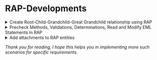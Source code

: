 # RAP-Developments
<details>
  <summary>Create Root-Child-Grandchild-Great Grandchild relationship using RAP</summary>

## Create Root-Child-Grandchild-Great Grandchild relationship using RAP

### Introduction

While discovering RAP, I came across a requirement to create a draft enabled application with Root-Child-Grandchild-Great Grandchild node. While determining feasibility and tips to create such application I was referred to a [Technology Blogs by SAP](https://community.sap.com/t5/technology-blogs-by-sap/bg-p/technology-blog-sap) which explained [How to design managed RAP business objects with 3 or more levels of nodes](https://community.sap.com/t5/technology-blogs-by-sap/how-to-design-managed-rap-business-objects-with-3-or-more-levels-of-nodes/ba-p/13534811) and confirmed the feasibility of such application but took some time to understand all the preparation work while designing the flow of the entities, interface views, projection views and behavior definitions.

In this blog, I will be highlighting my key findings and share sample code created using Eclipse and Demo Objects.

### What is required?

To implement Root-Child-Grand Child-Great Grand Child relationship between entities you will need following things:

1. BTP Trial Account with ABAP Service instance or OnPrem S4HANA which supports RAP\
2. Eclipse\
3. Understanding of RAP Managed/Unmanaged Scenario\
4. Go through [How to design managed RAP business objects with 3 or more levels of nodes](https://community.sap.com/t5/technology-blogs-by-sap/how-to-design-managed-rap-business-objects-with-3-or-more-levels-of-nodes/ba-p/13534811) and RAP( Restful ABAP programming) for [OnPrem S4HANA to get started with the basics](https://community.sap.com/t5/technology-blogs-by-members/rap-restful-abap-programming-for-onprem-s4hana/ba-p/13467651).\

<details open>
<summary>Step 1</summary>
  
### Step 1
Create relevant Packages and Transport Request as required, start with creating tables for Root, Child, Grand Child and Great Grand Child as shown below:

Root Node
```ABAP
@EndUserText.label : 'Root Node'
@AbapCatalog.enhancement.category : #NOT_EXTENSIBLE
@AbapCatalog.tableCategory : #TRANSPARENT
@AbapCatalog.deliveryClass : #A
@AbapCatalog.dataMaintenance : #RESTRICTED
define table zzt_root {
  key client         : abap.clnt not null;
  key uuid_root      : sysuuid_x16 not null;
  semantickey_root   : abap.char(10);
  description        : abap.char(255);
  createdby          : abp_creation_user;
  createdat          : abp_creation_tstmpl;
  changedby          : abp_locinst_lastchange_user;
  lastchangedat      : abp_lastchange_tstmpl;
  locallastchangedat : abp_locinst_lastchange_tstmpl;
}
```

Child Node
```ABAP
@EndUserText.label : 'Child Node'
@AbapCatalog.enhancement.category : #NOT_EXTENSIBLE
@AbapCatalog.tableCategory : #TRANSPARENT
@AbapCatalog.deliveryClass : #A
@AbapCatalog.dataMaintenance : #RESTRICTED
define table zzt_child {
  key client         : abap.clnt not null;
  key uuid_child     : sysuuid_x16 not null;
  semantickey_child  : abap.char(10);
  description        : abap.char(255);
  uuid_root          : sysuuid_x16;
  createdby          : abp_creation_user;
  createdat          : abp_creation_tstmpl;
  changedby          : abp_locinst_lastchange_user;
  lastchangedat      : abp_lastchange_tstmpl;
  locallastchangedat : abp_locinst_lastchange_tstmpl;
}
```

Grand Child
```ABAP
@EndUserText.label : 'Grand Child Node'
@AbapCatalog.enhancement.category : #NOT_EXTENSIBLE
@AbapCatalog.tableCategory : #TRANSPARENT
@AbapCatalog.deliveryClass : #A
@AbapCatalog.dataMaintenance : #RESTRICTED
define table zzt_gchild {
  key client         : abap.clnt not null;
  key uuid_gchild    : sysuuid_x16 not null;
  semantickey_gchild : abap.char(10);
  description        : abap.char(255);
  uuid_root          : sysuuid_x16;
  uuid_child         : sysuuid_x16;
  createdby          : abp_creation_user;
  createdat          : abp_creation_tstmpl;
  changedby          : abp_locinst_lastchange_user;
  lastchangedat      : abp_lastchange_tstmpl;
  locallastchangedat : abp_locinst_lastchange_tstmpl;
}
```

Great Grand Child
```ABAP
@EndUserText.label : 'Great Grand Child Node'
@AbapCatalog.enhancement.category : #NOT_EXTENSIBLE
@AbapCatalog.tableCategory : #TRANSPARENT
@AbapCatalog.deliveryClass : #A
@AbapCatalog.dataMaintenance : #RESTRICTED
define table zzt_ggchild {
  key client          : abap.clnt not null;
  key uuid_ggchild    : sysuuid_x16 not null;
  semantickey_ggchild : abap.char(10);
  description         : abap.char(255);
  uuid_root           : sysuuid_x16;
  uuid_child          : sysuuid_x16;
  uuid_gchild         : sysuuid_x16;
  createdby           : abp_creation_user;
  createdat           : abp_creation_tstmpl;
  changedby           : abp_locinst_lastchange_user;
  lastchangedat       : abp_lastchange_tstmpl;
  locallastchangedat  : abp_locinst_lastchange_tstmpl;
}
```

**_Note:_ Please add only one UUID as key and add reference to Root, Child and Grand Child Keys to respective entities as shown in above tables.**
</details>

<details open>
<summary>Step 2</summary>

### Step 2
Once the tables are created, you can use "Generate ABAP Repository Objects" to quickly generate below objects:

1. View Entities
2. Metadata Extensions
3. Projection Views
4. View Entity Behavior Definition
5. Projection Behavior Definition
6. Service Definition
7. Service Binding

As we are creating Root-Child-Grand Child-Great Grand Child relationship, we only need Objects 4,5,6 and 7 only for the Root Entity. Whereas Object 1,2 and 3 are needed for all 4 Entities. Please create this object manually if "Generate ABAP Repository Objects" functionality is not available for older OnPrem S4HANA versions.

Once you have created all 7 objects for Root Entity, you should be able to preview the Fiori Elements Application from Service Binding. Once the Root Entity is created, you can create remaining objects for Child, Grand Child and Great Grand Child manually.

</details>

<details open>
<summary>Detour</summary>

### Detour

After completing the entire development, during testing I observed that for some weird reason I was not able to navigate to object page of Grand Child and Great Grand Child entity with V4 UI. After spending some additional time trying to resolve the issue, I came across a Question RAP - Unable to Navigate to details object page while going through the solutions I decided to switch from V4 UI to V2 UI and it worked. I am still not sure why did it behaved in such way and will have to explore further. In actual scenario, I added the Object Page manually in Page Map and manifest in BAS and that solved the issue after deployment.

![Service Binding for Root Entity](https://github.com/shindechaitanya15/RAP-Developments/blob/main/RAP%20Development%20Images/Service%20Binding%20for%20Root%20Entity.png)
</details>

<details open>
  <summary>Step 3</summary>
  
### Step 3

  Now for the crucial part of this development.

1. Interface Views with Compositions and Associations.
2. Projection Views with "Redirected to parent/ Redirected to composition child".
3. Behavior Definition for Interface Views and Projection.

Interface View for Root Entity
```ABAP
@AccessControl.authorizationCheck: #NOT_REQUIRED
@Metadata.allowExtensions: true
@EndUserText.label: '###GENERATED Core Data Service Entity'
define root view entity ZR_ZT_ROOT
  as select from zzt_root as Root
  composition [*] of ZR_ZT_CHILD as _Child
  association [0..*] to ZR_ZT_GCHILD as _GrandChild on $projection.UuidRoot = _GrandChild.UuidRoot
  association [0..*] to ZR_ZT_GGCHILD as _GreatGrandChild on $projection.UuidRoot = _GreatGrandChild.UuidRoot
{
  key uuid_root as UuidRoot,
  semantickey_root as SemantickeyRoot,
  description as Description,
  @Semantics.user.createdBy: true
  createdby as Createdby,
  @Semantics.systemDateTime.createdAt: true
  createdat as Createdat,
  @Semantics.user.localInstanceLastChangedBy: true
  changedby as Changedby,
  @Semantics.systemDateTime.lastChangedAt: true
  lastchangedat as Lastchangedat,
  @Semantics.systemDateTime.localInstanceLastChangedAt: true
  locallastchangedat as Locallastchangedat,
  _Child,
  _GrandChild,
  _GreatGrandChild
}
```

Interface View for Child Entity
```ABAP
@AccessControl.authorizationCheck: #NOT_REQUIRED
@EndUserText.label: 'View Entity for ZTT_CHILD'
@Metadata.ignorePropagatedAnnotations: true
define view entity ZR_ZT_CHILD
  as select from zzt_child
  association        to parent ZR_ZT_ROOT as _Root            on $projection.UuidRoot = _Root.UuidRoot
  composition [*] of ZR_ZT_GCHILD         as _GrandChild
  association [0..*] to ZR_ZT_GGCHILD     as _GreatGrandChild on $projection.UuidChild = _GreatGrandChild.UuidChild
{
  key uuid_child         as UuidChild,
      semantickey_child  as SemantickeyChild,
      description        as Description,
      uuid_root          as UuidRoot,
      @Semantics.user.createdBy: true
      createdby          as Createdby,
      @Semantics.systemDateTime.createdAt: true
      createdat          as Createdat,
      @Semantics.user.localInstanceLastChangedBy: true
      changedby          as Changedby,
      @Semantics.systemDateTime.lastChangedAt: true
      lastchangedat      as Lastchangedat,
      @Semantics.systemDateTime.localInstanceLastChangedAt: true
      locallastchangedat as Locallastchangedat,
      _Root,
      _GrandChild,
      _GreatGrandChild
}
```

Interface View for Grandchild Entity
```ABAP
@AbapCatalog.viewEnhancementCategory: [#NONE]
@AccessControl.authorizationCheck: #NOT_REQUIRED
@EndUserText.label: 'View Entity for ZTT_GCHILD'
@Metadata.ignorePropagatedAnnotations: true
@ObjectModel.usageType:{
    serviceQuality: #X,
    sizeCategory: #S,
    dataClass: #MIXED
}
define view entity ZR_ZT_GCHILD
  as select from zzt_gchild
  association to ZR_ZT_ROOT         as _Root  on $projection.UuidRoot = _Root.UuidRoot
  association to parent ZR_ZT_CHILD as _Child on $projection.UuidChild = _Child.UuidChild
  composition [*] of ZR_ZT_GGCHILD  as _GreatGrandChild
{
  key uuid_gchild        as UuidGchild,
      semantickey_gchild as SemantickeyGchild,
      description        as Description,
      uuid_root          as UuidRoot,
      uuid_child         as UuidChild,
      @Semantics.user.createdBy: true
      createdby          as Createdby,
      @Semantics.systemDateTime.createdAt: true
      createdat          as Createdat,
      @Semantics.user.localInstanceLastChangedBy: true
      changedby          as Changedby,
      @Semantics.systemDateTime.lastChangedAt: true
      lastchangedat      as Lastchangedat,
      @Semantics.systemDateTime.localInstanceLastChangedAt: true
      locallastchangedat as Locallastchangedat,
      _Root,
      _Child,
      _GreatGrandChild
}
```

Interface View for Great Grandchild Entity
```ABAP
@AbapCatalog.viewEnhancementCategory: [#NONE]
@AccessControl.authorizationCheck: #NOT_REQUIRED
@EndUserText.label: 'View Entity for ZTT_GGCHILD'
@Metadata.ignorePropagatedAnnotations: true
@ObjectModel.usageType:{
    serviceQuality: #X,
    sizeCategory: #S,
    dataClass: #MIXED
}
define view entity ZR_ZT_GGCHILD
  as select from zzt_ggchild
  association to ZR_ZT_ROOT          as _Root       on $projection.UuidRoot = _Root.UuidRoot
  association to ZR_ZT_CHILD         as _Child      on $projection.UuidChild = _Child.UuidChild
  association to parent ZR_ZT_GCHILD as _GrandChild on $projection.UuidGchild = _GrandChild.UuidGchild
{
  key uuid_ggchild        as UuidGgchild,
      semantickey_ggchild as SemantickeyGgchild,
      description         as Description,
      uuid_root           as UuidRoot,
      uuid_child          as UuidChild,
      uuid_gchild         as UuidGchild,
      @Semantics.user.createdBy: true
      createdby           as Createdby,
      @Semantics.systemDateTime.createdAt: true
      createdat           as Createdat,
      @Semantics.user.localInstanceLastChangedBy: true
      changedby           as Changedby,
      @Semantics.systemDateTime.lastChangedAt: true
      lastchangedat       as Lastchangedat,
      @Semantics.systemDateTime.localInstanceLastChangedAt: true
      locallastchangedat  as Locallastchangedat,
      _Root,
      _Child,
      _GrandChild
}
```

Projection View for Root Entity
```ABAP
@Metadata.allowExtensions: true
@EndUserText.label: 'Root'
@AccessControl.authorizationCheck: #NOT_REQUIRED
define root view entity ZC_ZT_ROOT
  provider contract transactional_query
  as projection on ZR_ZT_ROOT
{
  key UuidRoot,
  SemantickeyRoot,
  Description,
  Createdby,
  Createdat,
  Changedby,
  Lastchangedat,
  Locallastchangedat,
  _Child: redirected to composition child ZC_ZT_CHILD,
  _GrandChild: redirected to ZC_ZT_GCHILD,
  _GreatGrandChild: redirected to ZC_ZT_GGCHILD
}
```

Projection View for Child Entity
```ABAP
@AccessControl.authorizationCheck: #NOT_REQUIRED
@EndUserText.label: 'Child'
@Metadata.ignorePropagatedAnnotations: true
@Metadata.allowExtensions: true
define view entity ZC_ZT_CHILD
 as projection on ZR_ZT_CHILD
{
    key UuidChild,
    SemantickeyChild,
    Description,
    UuidRoot,
    Createdby,
    Createdat,
    Changedby,
    Lastchangedat,
    Locallastchangedat,
    /* Associations */
    _Root: redirected to parent ZC_ZT_ROOT,
    _GrandChild: redirected to composition child ZC_ZT_GCHILD,
    _GreatGrandChild: redirected to ZC_ZT_GGCHILD
}
```

Projection View for Grandchild Entity
```ABAP
@AccessControl.authorizationCheck: #NOT_REQUIRED
@EndUserText.label: 'Grand Child'
@Metadata.ignorePropagatedAnnotations: true
@Metadata.allowExtensions: true
define view entity ZC_ZT_GCHILD
  as projection on ZR_ZT_GCHILD
{
  key UuidGchild,
      SemantickeyGchild,
      Description,
      UuidRoot,
      UuidChild,
      Createdby,
      Createdat,
      Changedby,
      Lastchangedat,
      Locallastchangedat,
      /* Associations */
      _Child           : redirected to parent ZC_ZT_CHILD,
      _GreatGrandChild : redirected to composition child ZC_ZT_GGCHILD,
      _Root            : redirected to ZC_ZT_ROOT
}
```

Projection View for Great Grandchild Entity
```ABAP
@AccessControl.authorizationCheck: #NOT_REQUIRED
@EndUserText.label: 'Great Grand Child'
@Metadata.ignorePropagatedAnnotations: true
@Metadata.allowExtensions: true
define view entity ZC_ZT_GGCHILD as projection on ZR_ZT_GGCHILD
{
    key UuidGgchild,
    SemantickeyGgchild,
    Description,
    UuidRoot,
    UuidChild,
    UuidGchild,
    Createdby,
    Createdat,
    Changedby,
    Lastchangedat,
    Locallastchangedat,
    /* Associations */
    _Child: redirected to ZC_ZT_CHILD,
    _GrandChild: redirected to parent ZC_ZT_GCHILD,
    _Root: redirected to ZC_ZT_ROOT
}
```

Feel free to implement Metadata Extensions or Add UI Annotation as per your requirement, I have decided to include only one UI Annotation below for Line-Item Reference.

```ABAP
@ui.facet: [ {
    label: 'General Information',
    id: 'GeneralInfo',
    purpose: #STANDARD,
    position: 10 ,
    type: #IDENTIFICATION_REFERENCE
  },
  { id: 'Child',
        purpose: #STANDARD,
        label: 'Grand Child',
        type: #LINEITEM_REFERENCE,
        position: 20,
        targetElement: '_GrandChild'
      }
   ]
```

</details>

<details open>
  <summary>Step 4</summary>

### Step 4

Behavior Definition for Interface Views
```ABAP
managed implementation in class ZBP_R_ZT_ROOT unique;
strict ( 2 );
with draft;
define behavior for ZR_ZT_ROOT alias Root
persistent table zzt_root
draft table zzt_root_d
etag master Locallastchangedat
lock master total etag Lastchangedat
authorization master ( global )

{
  field ( readonly )
  UuidRoot,
  Createdby,
  Createdat,
  Changedby,
  Lastchangedat,
  Locallastchangedat;

  field ( numbering : managed )
  UuidRoot;


  create;
  update;
  delete;

  draft action Activate optimized;
  draft action Discard;
  draft action Edit;
  draft action Resume;
  draft determine action Prepare;

  association _Child { create; with draft; }
  association _GrandChild { with draft; }
  association _GreatGrandChild { with draft; }

  mapping for zzt_root
    {
      UuidRoot           = uuid_root;
      SemantickeyRoot    = semantickey_root;
      Description        = description;
      Createdby          = createdby;
      Createdat          = createdat;
      Changedby          = changedby;
      Lastchangedat      = lastchangedat;
      Locallastchangedat = locallastchangedat;
    }
}

define behavior for ZR_ZT_CHILD alias Child
persistent table zzt_child
draft table zzt_child_d
lock dependent by _Root
authorization dependent by _Root
etag master Lastchangedat
{
  field ( readonly )
  UuidRoot,
  Createdby,
  Createdat,
  Changedby,
  Lastchangedat,
  Locallastchangedat;

  field ( numbering : managed, readonly ) UuidChild;

  association _Root { with draft; }
  association _GrandChild { create; with draft; }
  association _GreatGrandChild { with draft; }

  update;
  delete;

  mapping for zzt_child
    {
      UuidChild          = uuid_child;
      SemantickeyChild   = semantickey_child;
      Description        = description;
      UuidRoot           = uuid_root;
      Createdby          = createdby;
      Createdat          = createdat;
      Changedby          = changedby;
      Lastchangedat      = lastchangedat;
      Locallastchangedat = locallastchangedat;
    }
}

define behavior for ZR_ZT_GCHILD alias GrandChild
persistent table zzt_gchild
draft table zzt_gchild_d
lock dependent by _Root
authorization dependent by _Root
etag master Lastchangedat
{
  field ( readonly )
  UuidRoot,
  UuidChild,
  Createdby,
  Createdat,
  Changedby,
  Lastchangedat,
  Locallastchangedat;

  field ( numbering : managed, readonly ) UuidGchild;

  ancestor association _Root { with draft; }
  association _Child { with draft; }
  association _GreatGrandChild { create; with draft; }

  update;
  delete;

  mapping for zzt_gchild
    {
      UuidGChild         = uuid_gchild;
      UuidChild          = uuid_child;
      SemantickeyGchild  = semantickey_gchild;
      Description        = description;
      UuidRoot           = uuid_root;
      Createdby          = createdby;
      Createdat          = createdat;
      Changedby          = changedby;
      Lastchangedat      = lastchangedat;
      Locallastchangedat = locallastchangedat;
    }
}

define behavior for ZR_ZT_GGCHILD alias GreatGranChild
persistent table zzt_ggchild
draft table zzt_ggchild_d
lock dependent by _Root
authorization dependent by _Root
etag master Lastchangedat
{
  field ( readonly )
  UuidRoot,
  UuidChild,
  UuidGchild,
  Createdby,
  Createdat,
  Changedby,
  Lastchangedat,
  Locallastchangedat;

  field ( numbering : managed, readonly ) UuidGgchild;

  ancestor association _Root { with draft; }
  ancestor association _Child { with draft; }
  association _GrandChild { with draft; }

  update;
  delete;

  mapping for zzt_ggchild
    {
      UuidGgchild        = uuid_ggchild;
      SemantickeyGgchild = semantickey_ggchild;
      Description        = description;
      UuidRoot           = uuid_root;
      UuidChild          = uuid_child;
      UuidGChild         = uuid_gchild;
      Createdby          = createdby;
      Createdat          = createdat;
      Changedby          = changedby;
      Lastchangedat      = lastchangedat;
      Locallastchangedat = locallastchangedat;
    }
}
```

Behavior Definition of Projection View
```ABAP
projection implementation in class ZBP_C_ZT_ROOT unique;
strict ( 2 );
use draft;
define behavior for ZC_ZT_ROOT alias Root
use etag

{
  use create;
  use update;
  use delete;

  use action Edit;
  use action Activate;
  use action Discard;
  use action Resume;
  use action Prepare;
  use association _Child { create; with draft; }
  use association _GrandChild { with draft; }
  use association _GreatGrandChild { with draft; }
}

define behavior for ZC_ZT_CHILD alias Child
{
  use update;
  use delete;

  use association _Root { with draft; }
  use association _GrandChild { create; with draft; }
  use association _GreatGrandChild { with draft; }
}
define behavior for ZC_ZT_GCHILD alias GrandChild
{
  use update;
  use delete;

  use association _Root { with draft; }
  use association _Child { with draft; }
  use association _GreatGrandChild { create; with draft; }
}
define behavior for ZC_ZT_GGCHILD alias GreatGrandChild
{
  use update;
  use delete;

  use association _Root { with draft; }
  use association _Child { with draft; }
  use association _GrandChild { with draft; }
}
```

Please pay attention to how the association are defined in each behavior definition, this along with Composition and Associations of Interface View, Redirected to Parent and Redirected to Composition Child annotations of Projection view will define how the relationship between Root, Child, Grandchild and Great Grandchild will behave. If you face any issues with activation of Behavior Definition, Service Definition or Service Binding then revisit the Interface and Projection views of each entity. Once everything is set and activated, you can refresh the Service Biding and view the complete hierarchy and relationship between the various entities created. 

For any entity that is missing from Service Binding, check Service Definition and make sure expose the correct Projection view. Refer below for sample, additionally here you can add your own F4 Helps, additional entities as well in actual scenario.

### Service Definition

```ABAP
@EndUserText.label: 'Service Binding for Root Entity V2'
define service ZUI_ZT_ROOT_V2 {
  expose ZC_ZT_ROOT    as Root;
  expose ZC_ZT_CHILD   as Child;
  expose ZC_ZT_GCHILD  as GrandChild;
  expose ZC_ZT_GGCHILD as GreatGrandChild;
}
```

### Service Binding
![Service Binding oData V2 UI](https://github.com/shindechaitanya15/RAP-Developments/blob/main/RAP%20Development%20Images/Service%20Binding%20oData%20V2%20UI.png)
</details>

<details open>
  <summary>Step 5</summary>

### Step 5

### Final Preview of Fiori Application

### Fiori List Report Page

![Fiori List Report Page](https://github.com/shindechaitanya15/RAP-Developments/blob/main/RAP%20Development%20Images/Fiori%20List%20Report.png)

### Root Entity

![Root Entity](https://github.com/shindechaitanya15/RAP-Developments/blob/main/RAP%20Development%20Images/Root%20Entity.png)

### Child Entity

![Child Entity](https://github.com/shindechaitanya15/RAP-Developments/blob/main/RAP%20Development%20Images/Child%20Entity.png)

### Grand Child

![Grand Child](https://github.com/shindechaitanya15/RAP-Developments/blob/main/RAP%20Development%20Images/Grand%20Child.png)

### Great Grand Child

![Great Grand Child](https://github.com/shindechaitanya15/RAP-Developments/blob/main/RAP%20Development%20Images/Great%20Grand%20Child.png)
</details>

</details>

<details>
  <summary>Precheck Methods, Validations, Determinations, Read and Modify EML Statements in RAP</summary>
  
## Precheck Methods, Validations, Determinations, Read and Modify EML Statements in RAP
  
### Introduction

In continuation to my previous [Technology Blogs by SAP](https://community.sap.com/t5/technology-blogs-by-sap/bg-p/technology-blog-sap) where we discussed how to [Create Root-Child-Grandchild-Great Grandchild relationship using RAP](https://community.sap.com/t5/technology-blogs-by-members/create-root-child-grandchild-great-grandchild-relationship-using-rap/ba-p/14029438), with same example as base we will implement Precheck Methods, Validation, Determination, Read and Modify EML Statements in ABAP RESTful Application Programming Model. 

<details open>
  <summary>Precheck Methods</summary>
  
### Precheck Methods

Precheck methods can be defined in Behavior Definition and are triggered during relevant actions. This can be used to validate the data before processing the action. Here in the example, I am implementing Precheck on Delete action to prevent deletion if child entities are created.

```ABAP
@EndUserText.label : 'Root Node'
@AbapCatalog.enhancement.category : #NOT_EXTENSIBLE
@AbapCatalog.tableCategory : #TRANSPARENT
@AbapCatalog.deliveryClass : #A
@AbapCatalog.dataMaintenance : #RESTRICTED
define table zzt_root {

  key client         : abap.clnt not null;
  key uuid_root      : sysuuid_x16 not null;
  semantickey_root   : abap.char(10);
  description        : abap.char(255);
  valid              : abap_boolean;
  createdby          : abp_creation_user;
  createdat          : abp_creation_tstmpl;
  changedby          : abp_locinst_lastchange_user;
  lastchangedat      : abp_lastchange_tstmpl;
  locallastchangedat : abp_locinst_lastchange_tstmpl;

}
```

![Adding Delete Precheck in Behavior Definition](https://github.com/shindechaitanya15/RAP-Developments/blob/main/RAP%20Development%20Images/Adding%20Delete%20Precheck%20in%20Behavior%20Definition.png)

You can use Quick Fix functionality using "Ctrl + 1" and implement below code inside the method. Once implemented, activate and test code by trying to delete the root entity, while deleting an error should appear.

```ABAP
METHOD precheck_delete.
    READ ENTITIES OF zr_zt_root IN LOCAL MODE
    ENTITY Root
    ALL FIELDS WITH CORRESPONDING #( keys )
    RESULT DATA(lt_root)
    ENTITY Root BY \_Child
    ALL FIELDS WITH CORRESPONDING #( keys )
    RESULT DATA(lt_child).
    IF lt_child[] IS NOT INITIAL.
      LOOP AT lt_root ASSIGNING FIELD-SYMBOL(<lfs_root>).
        APPEND VALUE #( %tky = <lfs_root>-%tky ) TO failed-root.

        APPEND VALUE #( %tky = keys[ 1 ]-%tky
                        %msg = new_message_with_text(
                                 severity = if_abap_behv_message=>severity-error
                                 text     = 'Can not delete Root entity as it has child'
                               ) ) TO reported-root.
      ENDLOOP.
    ENDIF.
  ENDMETHOD.
```

An error will be displayed whenever Precheck validation fails:

![Delete Precheck Error](https://github.com/shindechaitanya15/RAP-Developments/blob/main/RAP%20Development%20Images/Delete%20Precheck%20Error.png)
</details>

<details open>
  <summary>Validations and Determinations</summary>
  
### Validations and Determinations

For Validations and Determination, I have added two "abap_boolean" flags in all the entities like below. Make sure that you add the flag in Table, Draft Table, Interface View, Projection View and Behavior definition that we have created in the previous blog.

Note 1: After adding the fields and changing the projection the view, preview for the Fiori Application stopped working. You may get error like "Creating operations are disabled for entity $AE_UIX#SRVD#XXXXXXXX" while creating or updating.

For me issue was resolved after recreating the Behavior Definition for Projection View and Unpublishing and Publishing of oData V2 Service Binding.

Note 2: In below examples, I have implemented logic for Root and Child entity only. Same can be used to Grandchild and Great Grand Child Entities. For Interface and Projection View, I have shown only Root Entities code as remaining entities, tables will also have the same changes for fields.

Root Table:
```ABAP
@EndUserText.label : 'Root Node'
@AbapCatalog.enhancement.category : #NOT_EXTENSIBLE
@AbapCatalog.tableCategory : #TRANSPARENT
@AbapCatalog.deliveryClass : #A
@AbapCatalog.dataMaintenance : #RESTRICTED
define table zzt_root {

  key client         : abap.clnt not null;
  key uuid_root      : sysuuid_x16 not null;
  semantickey_root   : abap.char(10);
  description        : abap.char(255);
  valid              : abap_boolean;
  active             : abap_boolean;
  createdby          : abp_creation_user;
  createdat          : abp_creation_tstmpl;
  changedby          : abp_locinst_lastchange_user;
  lastchangedat      : abp_lastchange_tstmpl;
  locallastchangedat : abp_locinst_lastchange_tstmpl;

}
```

Root Draft Table:
```ABAP
@EndUserText.label : 'Draft Database Table for ZZT_ROOT_D'
@AbapCatalog.enhancement.category : #EXTENSIBLE_ANY
@AbapCatalog.tableCategory : #TRANSPARENT
@AbapCatalog.deliveryClass : #A
@AbapCatalog.dataMaintenance : #RESTRICTED
define table zzt_root_d {

  key mandt          : mandt not null;
  key uuidroot       : sysuuid_x16 not null;
  semantickeyroot    : abap.char(10);
  description        : abap.char(255);
  valid              : abap_boolean;
  active             : abap_boolean;
  createdby          : abp_creation_user;
  createdat          : abp_creation_tstmpl;
  changedby          : abp_locinst_lastchange_user;
  lastchangedat      : abp_lastchange_tstmpl;
  locallastchangedat : abp_locinst_lastchange_tstmpl;
  "%admin"           : include sych_bdl_draft_admin_inc;

}
```

Root Interface View:
```ABAP
@AccessControl.authorizationCheck: #NOT_REQUIRED
@Metadata.allowExtensions: true
@EndUserText.label: '###GENERATED Core Data Service Entity'
define root view entity ZR_ZT_ROOT
  as select from zzt_root as Root
  composition [*] of ZR_ZT_CHILD as _Child
  association [0..*] to ZR_ZT_GCHILD as _GrandChild on $projection.UuidRoot = _GrandChild.UuidRoot
  association [0..*] to ZR_ZT_GGCHILD as _GreatGrandChild on $projection.UuidRoot = _GreatGrandChild.UuidRoot
{
  key uuid_root as UuidRoot,
  semantickey_root as SemantickeyRoot,
  description as Description,
  valid as Valid,
  active as Active,
  @Semantics.user.createdBy: true
  createdby as Createdby,
  @Semantics.systemDateTime.createdAt: true
  createdat as Createdat,
  @Semantics.user.localInstanceLastChangedBy: true
  changedby as Changedby,
  @Semantics.systemDateTime.lastChangedAt: true
  lastchangedat as Lastchangedat,
  @Semantics.systemDateTime.localInstanceLastChangedAt: true
  locallastchangedat as Locallastchangedat,
  _Child,
  _GrandChild,
  _GreatGrandChild
}
```

Root Projection View:
```ABAP
@Metadata.allowExtensions: true
@EndUserText.label: 'Root'
@AccessControl.authorizationCheck: #NOT_REQUIRED
define root view entity ZC_ZT_ROOT
  provider contract transactional_query
  as projection on ZR_ZT_ROOT
{
  key UuidRoot,
  SemantickeyRoot,
  Description,
  Valid,
  Active,
  Createdby,
  Createdat,
  Changedby,  
  Lastchangedat,
  Locallastchangedat,
  _Child: redirected to composition child ZC_ZT_CHILD,
  _GrandChild: redirected to ZC_ZT_GCHILD,
  _GreatGrandChild: redirected to ZC_ZT_GGCHILD
}
```

Behavior Definition:
```ABAP
managed implementation in class ZBP_R_ZT_ROOT unique;
strict ( 2 );
with draft;
define behavior for ZR_ZT_ROOT alias Root
persistent table zzt_root
draft table zzt_root_d
etag master Locallastchangedat
lock master total etag Lastchangedat
authorization master ( global )

{
  field ( readonly )
  UuidRoot,
  Createdby,
  Createdat,
  Changedby,
  Lastchangedat,
  Locallastchangedat;

  field ( numbering : managed )
  UuidRoot;


  create;
  update;
  delete ( precheck );

  draft action Activate optimized;
  draft action Discard;
  draft action Edit;
  draft action Resume;
  draft determine action Prepare
  {
    validation ( always ) checkValid;
    determination ( always ) determineActive;
  }

  /*Validation*/
  validation checkValid on save { create; update; }
  /*Determination*/
  determination determineActive on save { create; update; }

  association _Child { create; with draft; }
  association _GrandChild { with draft; }
  association _GreatGrandChild { with draft; }

  mapping for zzt_root
    {
      UuidRoot           = uuid_root;
      SemantickeyRoot    = semantickey_root;
      Description        = description;
      Valid              = valid;
      Active             = active;
      Createdby          = createdby;
      Createdat          = createdat;
      Changedby          = changedby;
      Lastchangedat      = lastchangedat;
      Locallastchangedat = locallastchangedat;
    }
}

define behavior for ZR_ZT_CHILD alias Child
persistent table zzt_child
draft table zzt_child_d
lock dependent by _Root
authorization dependent by _Root
etag master Lastchangedat
{
  field ( readonly )
  UuidRoot,
  Createdby,
  Createdat,
  Changedby,
  Lastchangedat,
  Locallastchangedat;

  field ( numbering : managed, readonly ) UuidChild;

  association _Root { with draft; }
  association _GrandChild { create; with draft; }
  association _GreatGrandChild { with draft; }

  update;
  delete;

  mapping for zzt_child
    {
      UuidChild          = uuid_child;
      SemantickeyChild   = semantickey_child;
      Description        = description;
      Valid              = valid;
      Active             = active;
      UuidRoot           = uuid_root;
      Createdby          = createdby;
      Createdat          = createdat;
      Changedby          = changedby;
      Lastchangedat      = lastchangedat;
      Locallastchangedat = locallastchangedat;
    }
}

define behavior for ZR_ZT_GCHILD alias GrandChild
persistent table zzt_gchild
draft table zzt_gchild_d
lock dependent by _Root
authorization dependent by _Root
etag master Lastchangedat
{
  field ( readonly )
  UuidRoot,
  UuidChild,
  Createdby,
  Createdat,
  Changedby,
  Lastchangedat,
  Locallastchangedat;

  field ( numbering : managed, readonly ) UuidGchild;

  ancestor association _Root { with draft; }
  association _Child { with draft; }
  association _GreatGrandChild { create; with draft; }

  update;
  delete;

  mapping for zzt_gchild
    {
      UuidGChild         = uuid_gchild;
      UuidChild          = uuid_child;
      SemantickeyGchild  = semantickey_gchild;
      Description        = description;
      Valid              = valid;
      Active             = active;
      UuidRoot           = uuid_root;
      Createdby          = createdby;
      Createdat          = createdat;
      Changedby          = changedby;
      Lastchangedat      = lastchangedat;
      Locallastchangedat = locallastchangedat;
    }
}

define behavior for ZR_ZT_GGCHILD alias GreatGranChild
persistent table zzt_ggchild
draft table zzt_ggchild_d
lock dependent by _Root
authorization dependent by _Root
etag master Lastchangedat
{
  field ( readonly )
  UuidRoot,
  UuidChild,
  UuidGchild,
  Createdby,
  Createdat,
  Changedby,
  Lastchangedat,
  Locallastchangedat;

  field ( numbering : managed, readonly ) UuidGgchild;

  ancestor association _Root { with draft; }
  ancestor association _Child { with draft; }
  association _GrandChild { with draft; }

  update;
  delete;

  mapping for zzt_ggchild
    {
      UuidGgchild        = uuid_ggchild;
      SemantickeyGgchild = semantickey_ggchild;
      Description        = description;
      Valid              = valid;
      Active             = active;
      UuidRoot           = uuid_root;
      UuidChild          = uuid_child;
      UuidGChild         = uuid_gchild;
      Createdby          = createdby;
      Createdat          = createdat;
      Changedby          = changedby;
      Lastchangedat      = lastchangedat;
      Locallastchangedat = locallastchangedat;
    }
}
```

</details>

<details open>
  <summary>EML Read Statements</summary>
  
### EML Read Statements

READ ENTITES OF.... can be used to read associated entities by using association names as shown below. Here, Root entity's keys are being used to fetch Child entity's details with the help of "ENTITY Root BY \_Child", similarly it can be done for other associations as well.

```ABAP
READ ENTITIES OF zr_zt_root IN LOCAL MODE
    ENTITY Root
    ALL FIELDS WITH CORRESPONDING #( keys )
    RESULT DATA(lt_root)
    ENTITY Root BY \_Child
    ALL FIELDS WITH CORRESPONDING #( keys )
    RESULT DATA(lt_child).
```

</details>

<details open>
  <summary>EML Modify Statement</summary>
  
### EML Modify Statement

For Modify Statement, a Table for Update needs to be declared and filled with appropriate key, draft flag, field values and control structure flags. Additionally, in modify statement you can mention the fields you want to update explicitly for successful update.

```ABAP
*Update Table declaration
DATA: lt_child_update  TYPE TABLE FOR UPDATE zr_zt_child.

*Fill update table with valid values and control flags
      LOOP AT lt_root ASSIGNING FIELD-SYMBOL(<lfs_root>).

        LOOP AT lt_child[] ASSIGNING FIELD-SYMBOL(<lfs_child>) WHERE Active <> <lfs_root>-Active.

          APPEND VALUE #( %key = <lfs_child>-%key
                          %is_draft = <lfs_child>-%is_draft
                          active = <lfs_root>-Active
                          %control = VALUE #( active = if_abap_behv=>mk-on ) ) TO lt_child_update.
        ENDLOOP.

      ENDLOOP.


*Modify
      IF lt_child[] IS NOT INITIAL.
        MODIFY ENTITIES OF zr_zt_root IN LOCAL MODE
        ENTITY Child
        UPDATE FIELDS ( active )
        WITH lt_child_update
        REPORTED DATA(mappedchild).

        reported = CORRESPONDING #( DEEP mappedchild ).
      ENDIF.
```

</details>

<details open>
  <summary>Validation Logic</summary>
  
### Validation Logic

For Validation, I have implemented below logic. Expectation is user should mark Child entity as valid before marking Root Entity as valid. This logic is only implemented for Root-Child Entity, you can similarly implement for Grandchild and Great Grandchild entities as well.

```ABAP
METHOD checkValid.
    READ ENTITIES OF zr_zt_root IN LOCAL MODE
      ENTITY Root
      ALL FIELDS WITH CORRESPONDING #( keys )
      RESULT DATA(lt_root)
      ENTITY Root BY \_Child
      ALL FIELDS WITH CORRESPONDING #( keys )
      RESULT DATA(lt_child).
    IF lt_child[] IS NOT INITIAL.
      LOOP AT lt_root ASSIGNING FIELD-SYMBOL(<lfs_root>).
        IF <lfs_root>-Valid IS NOT INITIAL.

          LOOP AT lt_child[] ASSIGNING FIELD-SYMBOL(<lfs_child>) WHERE Valid IS INITIAL.
            APPEND VALUE #( %tky = <lfs_root>-%tky ) TO failed-root.

            APPEND VALUE #( %tky = keys[ 1 ]-%tky
                            %msg = new_message_with_text(
                                     severity = if_abap_behv_message=>severity-error
                                     text     = 'Child entity is not marked as valid'
                                   ) ) TO reported-root.
          ENDLOOP.

        ENDIF.
      ENDLOOP.
    ENDIF.
  ENDMETHOD.
```

On Save, the validation will be triggered if the Root entity is marked as valid:

![Validation triggered on save](https://github.com/shindechaitanya15/RAP-Developments/blob/main/RAP%20Development%20Images/Validation%20triggered%20on%20save.png)

![Saved after successful validation](https://github.com/shindechaitanya15/RAP-Developments/blob/main/RAP%20Development%20Images/Saved%20after%20successful%20validation.png)

</details>

<details open>
  <summary>Determination Logic</summary>
  
### Determination Logic

For Determination, expectation is that once Root Entity is marked as active, it should replicate to child entity as well. Below logic is implemented to replicate the active flag to associated entities.

```ABAP
METHOD determineActive.
    DATA: lt_child_update  TYPE TABLE FOR UPDATE zr_zt_child.
    READ ENTITIES OF zr_zt_root IN LOCAL MODE
        ENTITY Root
        ALL FIELDS WITH CORRESPONDING #( keys )
        RESULT DATA(lt_root)
        ENTITY Root BY \_Child
        ALL FIELDS WITH CORRESPONDING #( keys )
        RESULT DATA(lt_child).
    IF lt_child[] IS NOT INITIAL.
      LOOP AT lt_root ASSIGNING FIELD-SYMBOL(<lfs_root>).

        LOOP AT lt_child[] ASSIGNING FIELD-SYMBOL(<lfs_child>) WHERE Active <> <lfs_root>-Active.

          APPEND VALUE #( %key = <lfs_child>-%key
                          %is_draft = <lfs_child>-%is_draft
                          active = <lfs_root>-Active
                          %control = VALUE #( active = if_abap_behv=>mk-on ) ) TO lt_child_update.
        ENDLOOP.

      ENDLOOP.

      IF lt_child[] IS NOT INITIAL.
        MODIFY ENTITIES OF zr_zt_root IN LOCAL MODE
        ENTITY Child
        UPDATE FIELDS ( active )
        WITH lt_child_update
        REPORTED DATA(mappedchild).

        reported = CORRESPONDING #( DEEP mappedchild ).
      ENDIF.
    ENDIF.
  ENDMETHOD.
```

On Save, the determination will be triggered, and it will update the child entity with value same as root entity:

![Determination for Active Checkbox](https://github.com/shindechaitanya15/RAP-Developments/blob/main/RAP%20Development%20Images/Determination%20for%20Active%20Checkbox.png)

</details>

</details>

<details>
  <summary>Add attachments to RAP entities</summary>

## Add attachments to RAP entities

### Introduction
In continuation to the previous blogs about how to [Create Root-Child-Grandchild-Great Grandchild relationship using RAP](https://community.sap.com/t5/technology-blogs-by-members/create-root-child-grandchild-great-grandchild-relationship-using-rap/ba-p/14029438), with same example as base we will implement attachment handling in ABAP RESTful Application Programming Model.

### What is required?
1.	Go through [Create Root-Child-Grandchild-Great Grandchild relationship using RAP](https://community.sap.com/t5/technology-blogs-by-members/create-root-child-grandchild-great-grandchild-relationship-using-rap/ba-p/14029438), create required entities.
2.	If you are using your own example, create all the relevant objects and have a Fiori Preview Application ready for testing

### Step 1
Create a Database Table to store he attachments.
```ABAP
@EndUserText.label : 'PDF Attachments for Root'
@AbapCatalog.enhancement.category : #NOT_EXTENSIBLE
@AbapCatalog.tableCategory : #TRANSPARENT
@AbapCatalog.deliveryClass : #A
@AbapCatalog.dataMaintenance : #RESTRICTED
define table zzt_root_pdf {

  key client          : abap.clnt not null;
  key uuid_attachment : sysuuid_x16 not null;
  uuid_root           : sysuuid_x16 not null;
  description         : abap.char(255);
  mimetype            : abap.string(0);
  filename            : abap.string(0);
  value               : abap.rawstring(0);
  createdby           : abp_creation_user;
  createdat           : abp_creation_tstmpl;
  changedby           : abp_locinst_lastchange_user;
  lastchangedat       : abp_lastchange_tstmpl;
  locallastchangedat  : abp_locinst_lastchange_tstmpl;

}
```
### Step 2
Create Interface View for the Attachment Table.
```ABAP
@AbapCatalog.viewEnhancementCategory: [#NONE]
@AccessControl.authorizationCheck: #NOT_REQUIRED
@EndUserText.label: 'PDF Attachment for Root'
@Metadata.ignorePropagatedAnnotations: true
@ObjectModel.usageType:{
    serviceQuality: #X,
    sizeCategory: #S,
    dataClass: #MIXED
}
define view entity ZR_ZT_ROOT_PDF
  as select from zzt_root_pdf
  association to parent ZR_ZT_ROOT as _Root on $projection.UuidRoot = _Root.UuidRoot
{
  key uuid_attachment    as UuidAttachment,
      uuid_root          as UuidRoot,
      description        as Description,
      mimetype           as Mimetype,
      filename           as Filename,
      value              as Value,
      @Semantics.user.createdBy: true
      createdby          as Createdby,
      @Semantics.systemDateTime.createdAt: true
      createdat          as Createdat,
      @Semantics.user.localInstanceLastChangedBy: true
      changedby          as Changedby,
      @Semantics.systemDateTime.lastChangedAt: true
      lastchangedat      as Lastchangedat,
      @Semantics.systemDateTime.localInstanceLastChangedAt: true
      locallastchangedat as Locallastchangedat,
      _Root
}
```
### Step 3
Create Projection View for the Attachment Table. 

Here, ``` @Semantics.largeObject: { fileName: 'Filename', mimeType: 'Mimetype', contentDispositionPreference: #INLINE, acceptableMimeTypes: [ 'application/pdf' ]  } ``` plays key role in defining how the attachment entity behaves in Fiori Application. 

``` contentDispositionPreference ``` will determine the attachment behaviour, which is download or preview based on ``` #INLINE ``` or ``` #ATTACHMENT ``` value.

``` filename ``` and ``` mimeType ``` will store the file's relevant properties.

``` acceptableMimeTypes ``` will restrict the mime types shown in the File Uploader prompt.


```ABAP
@AccessControl.authorizationCheck: #NOT_REQUIRED
@EndUserText.label: 'PDF Attachment'
@Metadata.ignorePropagatedAnnotations: true
@Metadata.allowExtensions: true
define view entity ZC_ZT_ROOT_PDF
  as projection on ZR_ZT_ROOT_PDF
{
  key UuidAttachment,
      UuidRoot,
      Description,
      @Semantics.mimeType: true
      Mimetype,
      Filename,
      @Semantics.largeObject: { fileName: 'Filename', mimeType: 'Mimetype', contentDispositionPreference: #INLINE, acceptableMimeTypes: [ 'application/pdf' ]  }
      Value,
      Createdby,
      Createdat,
      Changedby,
      Lastchangedat,
      Locallastchangedat,
      /* Associations */
      _Root : redirected to parent ZC_ZT_ROOT
}
```
### Step 4
Add associations and Parent-Child Relationship in Interface and Projection View of root entity.

Root Entity Interface View
```ABAP
@AccessControl.authorizationCheck: #NOT_REQUIRED
@Metadata.allowExtensions: true
@EndUserText.label: '###GENERATED Core Data Service Entity'
define root view entity ZR_ZT_ROOT
  as select from zzt_root as Root
  composition [*] of ZR_ZT_CHILD as _Child
  composition [*] of ZR_ZT_ROOT_PDF as _Pdf
  association [0..*] to ZR_ZT_GCHILD as _GrandChild on $projection.UuidRoot = _GrandChild.UuidRoot
  association [0..*] to ZR_ZT_GGCHILD as _GreatGrandChild on $projection.UuidRoot = _GreatGrandChild.UuidRoot
{
  key uuid_root as UuidRoot,
  semantickey_root as SemantickeyRoot,
  description as Description,
  valid as Valid,
  active as Active,
  @Semantics.user.createdBy: true
  createdby as Createdby,
  @Semantics.systemDateTime.createdAt: true
  createdat as Createdat,
  @Semantics.user.localInstanceLastChangedBy: true
  changedby as Changedby,
  @Semantics.systemDateTime.lastChangedAt: true
  lastchangedat as Lastchangedat,
  @Semantics.systemDateTime.localInstanceLastChangedAt: true
  locallastchangedat as Locallastchangedat,
  _Child,
  _GrandChild,
  _GreatGrandChild,
  _Pdf
}
```
Root Entity Projection View
```ABAP
@Metadata.allowExtensions: true
@EndUserText.label: 'Root'
@AccessControl.authorizationCheck: #NOT_REQUIRED
define root view entity ZC_ZT_ROOT
  provider contract transactional_query
  as projection on ZR_ZT_ROOT
{
  key UuidRoot,
      SemantickeyRoot,
      Description,
      Valid,
      Active,
      Createdby,
      Createdat,
      Changedby,
      Lastchangedat,
      Locallastchangedat,
      _Child           : redirected to composition child ZC_ZT_CHILD,
      _GrandChild      : redirected to ZC_ZT_GCHILD,
      _GreatGrandChild : redirected to ZC_ZT_GGCHILD,
      _Pdf             : redirected to composition child ZC_ZT_ROOT_PDF
}
```

### Step 5
Update Behaviour Definition for Interface Views and Projection Views

Behaviour Definition for Interface Views
```ABAP
managed implementation in class ZBP_R_ZT_ROOT unique;
strict ( 2 );
with draft;
define behavior for ZR_ZT_ROOT alias Root
persistent table zzt_root
draft table zzt_root_d
etag master Locallastchangedat
lock master total etag Lastchangedat
authorization master ( global )

{
  field ( readonly )
  UuidRoot,
  Createdby,
  Createdat,
  Changedby,
  Lastchangedat,
  Locallastchangedat;

  field ( numbering : managed )
  UuidRoot;


  create;
  update;
  delete ( precheck );

  draft action Activate optimized;
  draft action Discard;
  draft action Edit;
  draft action Resume;
  draft determine action Prepare
  {
    validation ( always ) checkValid;
    determination ( always ) determineActive;
  }

  /*Validation*/
  validation checkValid on save { create; update; }
  /*Determination*/
  determination determineActive on save { create; update; }

  association _Child { create; with draft; }
  /*Added Attachments*/
  association _Pdf { create; with draft; }
  association _GrandChild { with draft; }
  association _GreatGrandChild { with draft; }

  mapping for zzt_root
    {
      UuidRoot           = uuid_root;
      SemantickeyRoot    = semantickey_root;
      Description        = description;
      Valid              = valid;
      Active             = active;
      Createdby          = createdby;
      Createdat          = createdat;
      Changedby          = changedby;
      Lastchangedat      = lastchangedat;
      Locallastchangedat = locallastchangedat;
    }
}

define behavior for ZR_ZT_CHILD alias Child
persistent table zzt_child
draft table zzt_child_d
lock dependent by _Root
authorization dependent by _Root
etag master Lastchangedat
{
  field ( readonly )
  UuidRoot,
  Createdby,
  Createdat,
  Changedby,
  Lastchangedat,
  Locallastchangedat;

  field ( numbering : managed, readonly ) UuidChild;

  association _Root { with draft; }
  association _GrandChild { create; with draft; }
  association _GreatGrandChild { with draft; }

  update;
  delete;

  mapping for zzt_child
    {
      UuidChild          = uuid_child;
      SemantickeyChild   = semantickey_child;
      Description        = description;
      Valid              = valid;
      Active             = active;
      UuidRoot           = uuid_root;
      Createdby          = createdby;
      Createdat          = createdat;
      Changedby          = changedby;
      Lastchangedat      = lastchangedat;
      Locallastchangedat = locallastchangedat;
    }
}

define behavior for ZR_ZT_GCHILD alias GrandChild
persistent table zzt_gchild
draft table zzt_gchild_d
lock dependent by _Root
authorization dependent by _Root
etag master Lastchangedat
{
  field ( readonly )
  UuidRoot,
  UuidChild,
  Createdby,
  Createdat,
  Changedby,
  Lastchangedat,
  Locallastchangedat;

  field ( numbering : managed, readonly ) UuidGchild;

  ancestor association _Root { with draft; }
  association _Child { with draft; }
  association _GreatGrandChild { create; with draft; }

  update;
  delete;

  mapping for zzt_gchild
    {
      UuidGChild         = uuid_gchild;
      UuidChild          = uuid_child;
      SemantickeyGchild  = semantickey_gchild;
      Description        = description;
      Valid              = valid;
      Active             = active;
      UuidRoot           = uuid_root;
      Createdby          = createdby;
      Createdat          = createdat;
      Changedby          = changedby;
      Lastchangedat      = lastchangedat;
      Locallastchangedat = locallastchangedat;
    }
}

define behavior for ZR_ZT_GGCHILD alias GreatGranChild
persistent table zzt_ggchild
draft table zzt_ggchild_d
lock dependent by _Root
authorization dependent by _Root
etag master Lastchangedat
{
  field ( readonly )
  UuidRoot,
  UuidChild,
  UuidGchild,
  Createdby,
  Createdat,
  Changedby,
  Lastchangedat,
  Locallastchangedat;

  field ( numbering : managed, readonly ) UuidGgchild;

  ancestor association _Root { with draft; }
  ancestor association _Child { with draft; }
  association _GrandChild { with draft; }

  update;
  delete;

  mapping for zzt_ggchild
    {
      UuidGgchild        = uuid_ggchild;
      SemantickeyGgchild = semantickey_ggchild;
      Description        = description;
      Valid              = valid;
      Active             = active;
      UuidRoot           = uuid_root;
      UuidChild          = uuid_child;
      UuidGChild         = uuid_gchild;
      Createdby          = createdby;
      Createdat          = createdat;
      Changedby          = changedby;
      Lastchangedat      = lastchangedat;
      Locallastchangedat = locallastchangedat;
    }
}
/*Added Attachments*/
define behavior for ZR_ZT_ROOT_PDF alias PdfAttachment
persistent table zzt_root_pdf
draft table zzt_root_pdf_d
lock dependent by _Root
authorization dependent by _Root
etag master Lastchangedat
{
  field ( readonly )
  UuidRoot,
  Createdby,
  Createdat,
  Changedby,
  Lastchangedat,
  Locallastchangedat;

  field ( numbering : managed, readonly ) UuidAttachment;

  association _Root { with draft; }

  update;
  delete;

  mapping for zzt_root_pdf
    {
      UuidAttachment     = uuid_attachment;
      Description        = description;
      UuidRoot           = uuid_root;
      Mimetype           = mimetype;
      Value              = value;
      Filename           = filename;
      Createdby          = createdby;
      Createdat          = createdat;
      Changedby          = changedby;
      Lastchangedat      = lastchangedat;
      Locallastchangedat = locallastchangedat;
    }
}
```

Behaviour Definition for Consumption Views
```ABAP
projection implementation in class ZBP_C_ZT_ROOT unique;
strict ( 2 );
use draft;
define behavior for ZC_ZT_ROOT alias Root
use etag

{
  use create;
  use update;
  use delete;

  use action Edit;
  use action Activate;
  use action Discard;
  use action Resume;
  use action Prepare;

  use association _Child { create; with draft; }
  /*Added Attachments*/
  use association _Pdf { create; with draft; }
  use association _GrandChild { with draft; }
  use association _GreatGrandChild { with draft; }
}

define behavior for ZC_ZT_CHILD alias Child
{
  use update;
  use delete;

  use association _Root { with draft; }
  use association _GrandChild { create; with draft; }
  use association _GreatGrandChild { with draft; }
}
define behavior for ZC_ZT_GCHILD alias GrandChild
{
  use update;
  use delete;

  use association _Root { with draft; }
  use association _Child { with draft; }
  use association _GreatGrandChild { create; with draft; }
}
define behavior for ZC_ZT_GGCHILD alias GreatGrandChild
{
  use update;
  use delete;

  use association _Root { with draft; }
  use association _Child { with draft; }
  use association _GrandChild { with draft; }
}
/*Added Attachments*/
define behavior for ZC_ZT_ROOT_PDF alias PdfAttachment
{
  use update;
  use delete;

  use association _Root { with draft; }
}
```

### Step 6

Create and Update Metadata Extensions for Fiori Preview

Create metadata extension for PDF Attachment entity

```ABAP
@Metadata.layer: #CORE
@UI.headerInfo.title.type: #STANDARD
@UI.headerInfo.title.value: 'Filename'
@UI.headerInfo.description.type: #STANDARD
@UI.headerInfo.description.value: 'UuidAttachment'
annotate entity ZC_ZT_ROOT_PDF
    with 
{
   @UI.facet: [ {
  label: 'General Information',
  id: 'GeneralInfo',
  purpose: #STANDARD,
  position: 10 ,
  type: #IDENTIFICATION_REFERENCE
  },
  {
          id: 'ChangeDetails',
          purpose: #STANDARD,
          label: 'Change Log',
          type: #COLLECTION,
          position: 30
     },
     {
        id : 'ChangeInfo',
        label: 'Change Log',
        purpose: #STANDARD,
        parentId : 'ChangeDetails',
        type : #FIELDGROUP_REFERENCE,
        targetQualifier : 'ChangeInformation',
        position: 40
    }
  ]
  @UI.identification: [ {
   position: 10
  } ]
  @UI.lineItem: [ {
    position: 10
  } ]
  @UI.selectionField: [ {
    position: 10
  } ]
  UuidAttachment;
  @UI.identification: [ {
  position: 20
  } ]
  @UI.lineItem: [ {
    position: 20
  } ]
  @UI.selectionField: [ {
    position: 20
  } ]
  @EndUserText: { label: 'File Name', quickInfo: 'File Name' }
  @UI.hidden: true
  Filename;
  @UI.identification: [ {
  position: 30
  } ]
  @UI.lineItem: [ {
    position: 30
  } ]
  @UI.selectionField: [ {
    position: 30
  } ]
  @EndUserText: { label: 'Description', quickInfo: 'Description' }
  Description;
  @UI.identification: [ {
  position: 40
  } ]
  @UI.lineItem: [ {
    position: 40
  } ]
  @UI.selectionField: [ {
    position: 40
  } ]
  UuidRoot;
  @UI.fieldGroup: [{ qualifier: 'ChangeInformation', position: 10 }]
  @UI.lineItem: [ {
    position: 70
  } ]
  @UI.selectionField: [ {
    position: 70
  } ]
  Createdby;
  @UI.fieldGroup: [{ qualifier: 'ChangeInformation', position: 20 }]
  @UI.lineItem: [ {
    position: 80
  } ]
  @UI.selectionField: [ {
    position: 80
  } ]
  Createdat;
  @UI.fieldGroup: [{ qualifier: 'ChangeInformation', position: 30 }]
  @UI.lineItem: [ {
    position: 90
  } ]
  @UI.selectionField: [ {
    position: 90
  } ]
  Changedby;
  @UI.fieldGroup: [{ qualifier: 'ChangeInformation', position: 40 }]
  @UI.lineItem: [ {
    position: 100
  } ]
  @UI.selectionField: [ {
    position: 100
  } ]
  Lastchangedat;
  @UI.fieldGroup: [{ qualifier: 'ChangeInformation', position: 50 }]
  @UI.lineItem: [ {
    position: 110
  } ]
  @UI.selectionField: [ {
    position: 110
  } ]
  Locallastchangedat;
  @UI.hidden: true
  @EndUserText: { label: 'File', quickInfo: 'File' }
  @UI.identification: [ {
    position: 50 ,
    label: 'File'
  } ]
  @UI.lineItem: [ {
    position: 50 ,
    label: 'File'
  } ]
  @UI.selectionField: [ {
    position: 50
  } ]
  Value;
  @EndUserText.label: 'Mime Type'
  @UI.identification: [ {
    position: 60 ,
    label: 'Mime Type'
  } ]
  @UI.lineItem: [ {
    position: 60 ,
    label: 'Mime Type'
  } ]
  @UI.selectionField: [ {
    position: 60
  } ]
  @UI.hidden: true
  Mimetype;
    
}
```

Update metadata extension for Root Entity
```ABAP
@Metadata.layer: #CORE
@UI.headerInfo.title.type: #STANDARD
@UI.headerInfo.title.value: 'UuidRoot'
@UI.headerInfo.description.type: #STANDARD
@UI.headerInfo.description.value: 'UuidRoot'
annotate view ZC_ZT_ROOT with
{
  @EndUserText.label: 'UuidRoot'
  @UI.facet: [ {
    label: 'General Information',
    id: 'GeneralInfo',
    purpose: #STANDARD,
    position: 10 ,
    type: #IDENTIFICATION_REFERENCE
  },
  { id: 'Child',
        purpose: #STANDARD,
        label: 'Child',
        type: #LINEITEM_REFERENCE,
        position: 20,
        targetElement: '_Child'
      },
      { id: 'PDFAttachments',
        purpose: #STANDARD,
        label: 'PDF Attachments',
        type: #LINEITEM_REFERENCE,
        position: 30,
        targetElement: '_Pdf'
      },
    {
            id: 'ChangeDetails',
            purpose: #STANDARD,
            label: 'Change Log',
            type: #COLLECTION,
            position: 40
       },
       {
          id : 'ChangeInfo',
          label: 'Change Log',
          purpose: #STANDARD,
          parentId : 'ChangeDetails',
          type : #FIELDGROUP_REFERENCE,
          targetQualifier : 'ChangeInformation',
          position: 50
      }
   ]
  @UI.identification: [ {
    position: 10 ,
    label: 'UuidRoot'
  } ]
  @UI.lineItem: [ {
    position: 10 ,
    label: 'UuidRoot'
  } ]
  @UI.selectionField: [ {
    position: 10
  } ]
  UuidRoot;

  @EndUserText.label: 'SemantickeyRoot'
  @UI.identification: [ {
    position: 20 ,
    label: 'SemantickeyRoot'
  } ]
  @UI.lineItem: [ {
    position: 20 ,
    label: 'SemantickeyRoot'
  } ]
  @UI.selectionField: [ {
    position: 20
  } ]
  SemantickeyRoot;

  @EndUserText.label: 'Description'
  @UI.identification: [ {
    position: 30 ,
    label: 'Description'
  } ]
  @UI.lineItem: [ {
    position: 30 ,
    label: 'Description'
  } ]
  @UI.selectionField: [ {
    position: 30
  } ]
  Description;
  @UI.fieldGroup: [{ qualifier: 'ChangeInformation', position: 10 }]
  @UI.lineItem: [ {
    position: 60
  } ]
  @UI.selectionField: [ {
    position: 60
  } ]
  Createdby;
  @UI.fieldGroup: [{ qualifier: 'ChangeInformation', position: 20 }]
  @UI.lineItem: [ {
    position: 70
  } ]
  @UI.selectionField: [ {
    position: 70
  } ]
  Createdat;
  @UI.fieldGroup: [{ qualifier: 'ChangeInformation', position: 30 }]
  @UI.lineItem: [ {
    position: 80
  } ]
  @UI.selectionField: [ {
    position: 80
  } ]
  Changedby;
  @UI.fieldGroup: [{ qualifier: 'ChangeInformation', position: 40 }]
  @UI.lineItem: [ {
    position: 90
  } ]
  @UI.selectionField: [ {
    position: 90
  } ]
  Lastchangedat;
  @UI.fieldGroup: [{ qualifier: 'ChangeInformation', position: 50 }]
  @UI.lineItem: [ {
    position: 100,
    qualifier: 'ChangeInfo'
  } ]
  @UI.selectionField: [ {
    position: 100
  } ]
  Locallastchangedat;
  @EndUserText.label: 'Valid'
  @UI.identification: [ {
    position: 40 ,
    label: 'Valid'
  } ]
  @UI.lineItem: [ {
    position: 40 ,
    label: 'Valid'
  } ]
  @UI.selectionField: [ {
    position: 40
  } ]
  Valid;
  @EndUserText.label: 'Active'
  @UI.identification: [ {
    position: 50 ,
    label: 'Active'
  } ]
  @UI.lineItem: [ {
    position: 50 ,
    label: 'Active'
  } ]
  @UI.selectionField: [ {
    position: 50
  } ]
  Active;
}
```

### Step 7
Expose PDF Attachment entity in Service Definition
```ABAP
@EndUserText.label: 'Service Binding for Root Entity V2'
define service ZUI_ZT_ROOT_V2 {
  expose ZC_ZT_ROOT     as Root;
  expose ZC_ZT_CHILD    as Child;
  expose ZC_ZT_GCHILD   as GrandChild;
  expose ZC_ZT_GGCHILD  as GreatGrandChild;
  expose ZC_ZT_ROOT_PDF as PdfAttachment;
}
```

### Fiori Preview

![PDF Attachments Creation](https://github.com/shindechaitanya15/RAP-Developments/blob/main/RAP%20Development%20Images/PDF%20Attachments%20Creation%20Fiori%20Preview.png)

![PDF Attachments Creation](https://github.com/shindechaitanya15/RAP-Developments/blob/main/RAP%20Development%20Images/PDF%20Attachments%20Creation%20Fiori%20Preview%202.png)

![List Rerport](https://github.com/shindechaitanya15/RAP-Developments/blob/main/RAP%20Development%20Images/PDF%20Attachments%20Creation%20Fiori%20Preview%203.png)

![PDF Attachments Mimetype](https://github.com/shindechaitanya15/RAP-Developments/blob/main/RAP%20Development%20Images/PDF%20Attachments%20Mimetype.png)

</details>

 _Thank you for reading, I hope this helps you in implementing more such scenarios for specific requirements._
